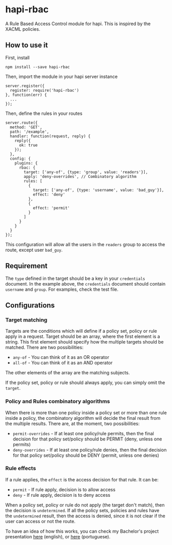 # hapi-rbac

A Rule Based Access Control module for hapi. This is inspired by the XACML policies.

## How to use it

First, install

```
npm install --save hapi-rbac
```

Then, import the module in your hapi server instance

```
server.register({
  register: require('hapi-rbac')
}, function(err) {
  ...
});
```

Then, define the rules in your routes

```
server.route({
  method: 'GET',
  path: '/example',
  handler: function(request, reply) {
    reply({
      ok: true
    });
  },
  config: {
    plugins: {
      rbac: {
        target: ['any-of', {type: 'group', value: 'readers'}],
        apply: 'deny-overrides', // Combinatory algorithm
        rules: [
          {
            target: ['any-of', {type: 'username', value: 'bad_guy'}],
            effect: 'deny'
          },
          {
            effect: 'permit'
          }
        ]
      }
    }
  }
});
```

This configuration will allow all the users in the `readers` group to access the route, except user `bad_guy`.

## Requirement

The `type` defined in the target should be a key in your `credentials` document. In the example above, the `credentials` document should contain `username` and `group`. For examples, check the test file.

## Configurations

### Target matching

Targets are the conditions which will define if a policy set, policy or rule apply in a request. Target should be an array, where the first element is a string. This first element should specify how the multiple targets should be matched. There are two possibilities:

* `any-of` - You can think of it as an OR operator
* `all-of` - You can think of it as an AND operator

The other elements of the array are the matching subjects.

If the policy set, policy or rule should always apply, you can simply omit the `target`.

### Policy and Rules combinatory algorithms

When there is more than one policy inside a policy set or more than one rule inside a policy, the combinatory algorithm will decide the final result from the multiple results. There are, at the moment, two possibilities:

* `permit-overrides` - If at least one policy/rule permits, then the final decision for that policy set/policy should be PERMIT (deny, unless one permits)
* `deny-overrides` - If at least one policy/rule denies, then the final decision for that policy set/policy should be DENY (permit, unless one denies)

### Rule effects

If a rule applies, the `effect` is the access decision for that rule. It can be:

* `permit` - If rule apply, decision is to allow access
* `deny` - If rule apply, decision is to deny access

When a policy set, policy or rule do not apply (the target don't match), then the decision is `undetermined`. If all the policy sets, policies and rules have the `undetermined` result, then the access is denied, since it is not clear if the user can access or not the route.

To have an idea of how this works, you can check my Bachelor's project presentation [here](http://helios.av.it.pt/attachments/download/559/_en_XACML.PAPOX.Presentation.pdf) (english), or [here](http://helios.av.it.pt/attachments/download/557/_pt_XACML.PAPOX.Presentation.pdf) (portuguese).
